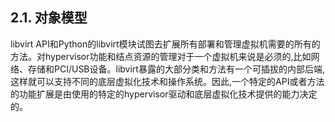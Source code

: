 ## 2.1. 对象模型
libvirt API和Python的libvirt模块试图去扩展所有部署和管理虚拟机需要的所有的方法。对hypervisor功能和结点资源的管理对于一个虚拟机来说是必须的,比如网络、存储和PCI/USB设备。libvirt暴露的大部分类和方法有一个可插拔的内部后端, 这样就可以支持不同的底层虚拟化技术和操作系统。因此,一个特定的API或者方法的功能扩展是由使用的特定的hypervisor驱动和底层虚拟化技术提供的能力决定的。  
